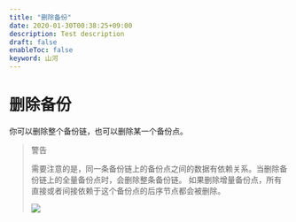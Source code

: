 ```yaml
---
title: "删除备份"
date: 2020-01-30T00:38:25+09:00
description: Test description
draft: false
enableToc: false
keyword: 山河
---
```



# 删除备份

你可以删除整个备份链，也可以删除某一个备份点。

> 
> 
> 
> 
> 警告
> 
> 需要注意的是，同一条备份链上的备份点之间的数据有依赖关系。当删除备份链上的全量备份点时，会删除整条备份链。 如果删除增量备份点，所有直接或者间接依赖于这个备份点的后序节点都会被删除。
> 
> 
> 
> ![](/storage/backup/manual/_images/delete_snapshots.png)
